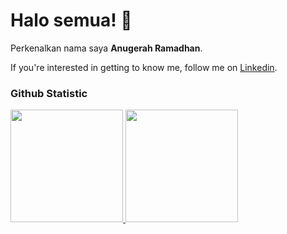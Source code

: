 # Halo semua! 👋

Perkenalkan nama saya **Anugerah Ramadhan**.

If you're interested in getting to know me, follow me on [Linkedin](https://id.linkedin.com/in/anugerah-r).

### Github Statistic
<p align="left">
<a href="https://github.com/Parad0x404">
  <img height="180em" src="https://github-readme-stats-eight-theta.vercel.app/api?username=Parad0x404&show_icons=true&theme=algolia&include_all_commits=true&count_private=true"/>
  <img height="180em" src="https://github-readme-stats-eight-theta.vercel.app/api/top-langs/?username=Parad0x404&layout=compact&langs_count=8&theme=algolia"/>
</a>
</p>

<!--
**Parad0x404/Parad0x404** is a ✨ _special_ ✨ repository because its `README.md` (this file) appears on your GitHub profile.

Here are some ideas to get you started:

- 🔭 I’m currently working on ...
- 🌱 I’m currently learning ...
- 👯 I’m looking to collaborate on ...
- 🤔 I’m looking for help with ...
- 💬 Ask me about ...
- 📫 How to reach me: ...
- 😄 Pronouns: ...
- ⚡ Fun fact: ...
-->
